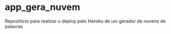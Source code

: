 # app_gera_nuvem
Repositório para realizar o deploy pelo Heroku de um gerador de nuvens de palavras
